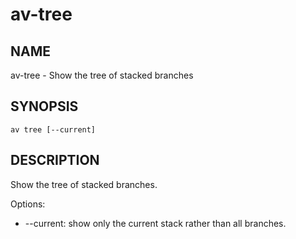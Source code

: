 # av-tree

## NAME

av-tree - Show the tree of stacked branches

## SYNOPSIS

```synopsis
av tree [--current]
```

## DESCRIPTION

Show the tree of stacked branches.

Options:

- --current: show only the current stack rather than all branches.
